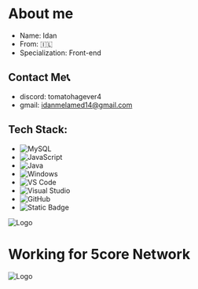 # About me

- Name: Idan
- From: 🇮🇱
- Specialization: Front-end




## Contact Me📞
- discord: tomatohagever4
- gmail: idanmelamed14@gmail.com


## Tech Stack:
- ![MySQL](https://img.shields.io/badge/MySQL-4479A1?style=for-the-badge&logo=mysql&logoColor=white)
- ![JavaScript](https://img.shields.io/badge/JavaScript-F7DF1E?style=for-the-badge&logo=javascript&logoColor=black)
- ![Java](https://img.shields.io/badge/Java-007396?style=for-the-badge&logo=java&logoColor=white)
- ![Windows](https://img.shields.io/badge/Windows-0078D6?style=for-the-badge&logo=windows&logoColor=white)
- ![VS Code](https://img.shields.io/badge/VS%20Code-007ACC?style=for-the-badge&logo=visual-studio-code&logoColor=white)
- ![Visual Studio](https://img.shields.io/badge/Visual%20Studio-5C2D91?style=for-the-badge&logo=visual-studio&logoColor=white)
- ![GitHub](https://img.shields.io/badge/GitHub-181717?style=for-the-badge&logo=github&logoColor=white)
- ![Static Badge](https://img.shields.io/badge/Python-black?style=flat-square&logo=Python&logoSize=90)




![Logo](https://avatars.githubusercontent.com/u/125808305?v=4)


# Working for 5core Network
![Logo](https://images-ext-1.discordapp.net/external/M9DWxjDfN_LgS6c2Gy_tLYwP-b1F8x5akLXmFsy6LUQ/%3Fsize%3D4096%26ignore%3Dtrue%29./https/cdn.discordapp.com/avatars/607531831083925514/a_83bc78bfa7bc3e3fcebf30786cfbeb09.gif)
